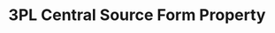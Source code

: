 ---
# -------------------------- #
#     USING THIS TEMPLATE    #
# -------------------------- #

## NEED HELP USING THIS TEMPLATE? SEE:
## https://docs-about-stitch-docs.netlify.com/reference/connect-templates/destination-form-property/
## FOR INSTRUCTIONS & REFERENCE INFO


# -------------------------- #
#        CONTENT TYPE        #
# -------------------------- #

product-type: "connect"
content-type: "api-form"
form-type: "source"
key: "source-form-properties-3plcentral-object"


# -------------------------- #
#        OBJECT INFO         #
# -------------------------- #

title: "3PL Central Source Form Property"
api-type: "platform.3plcentral"
display-name: "3PL Central"

source-type: "saas"
docs-name: "3plcentral"

description: |
  The credentials required to configure a {{ form-property.display-name }} source must be requested from a {{ form-property.display-name }} account manager. Refer to the [{{ form-property.display-name }} documentation]({{ doc-link }}) for more info.


# -------------------------- #
#      OBJECT ATTRIBUTES     #
# -------------------------- #

uses-start-date: true

# Only source-specific attributes need to be listed here.
# The following attributes are considered common,
# and therefore don't need to be listed:
# anchor_time, cron_expression, frequency_in_minutes, image_version, start_date 

object-attributes:
  - name: "base_url"
    type: "string"
    required: true
    description: "The API URL to which /endpoints are appended."
    value: "https://secure-wms.com"

  - name: "client_id"
    type: "string"
    required: true
    description: "The secure OAuth 2.0 identifier for the {{ form-property.display-name }} application/client."
    value: "<OAUTH_CLIENT_ID>"
    
  - name: "client_secret"
    type: "string"
    required: true
    description: "The secure OAuth 2.0 secret key for the {{ form-property.display-name }} application/client authentication."
    value: "<OAUTH_CLIENT_SECRET>"
    
  - name: "customer_id"
    type: "string"
    required: true
    description: "The ID for the {{ form-property.display-name }} customer organization."
    value: "<CUSTOMER_INTEGER_ID>"
    
  - name: "facility_id"
    type: "string"
    required: true
    description: "The ID for the {{ form-property.display-name }} warehouse facility."
    value: "<FACILITY_INTEGER_ID>"
    
  - name: "tpl_key"
    type: "string"
    required: true
    description: "A {{ form-property.display-name }} warehouse-specific 3PL key."
    value: "<WH_SPECIFIC_3PL_KEY>"
    
  - name: "user_login_id"
    type: "string"
    required: true
    description: "The ID for the {{ form-property.display-name }} user."
    value: "<USER_INTEGER_ID>"
---